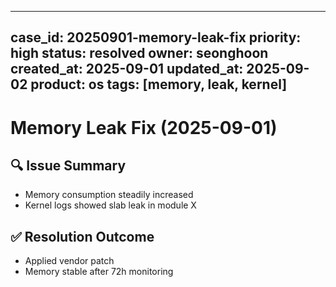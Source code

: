 
---
case_id: 20250901-memory-leak-fix
priority: high
status: resolved
owner: seonghoon
created_at: 2025-09-01
updated_at: 2025-09-02
product: os
tags: [memory, leak, kernel]
---

# Memory Leak Fix (2025-09-01)

## 🔍 Issue Summary
- Memory consumption steadily increased
- Kernel logs showed slab leak in module X

## ✅ Resolution Outcome
- Applied vendor patch
- Memory stable after 72h monitoring

